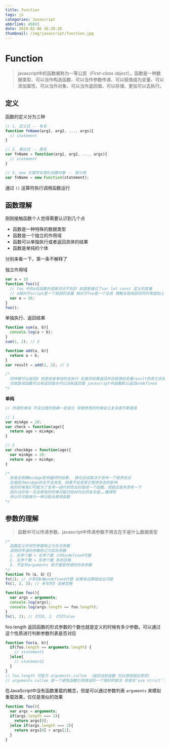 ```yaml
---
title: function
tags: js
categories: Javascript
abbrlink: 45833
date: 2018-02-06 16:29:26
thumbnail: /img/javascript/function.jpg
---
```


<!--![function](/img/javascript/function.jpg)-->

<!-- more -->

# Function

> javascript中的函数被称为一等公民（*First-class object*）。函数是一种数据类型、可以当作构造函数、可以当作参数传递、可以赋值成为变量、可以添加属性、可以当作对象、可以当作返回值、可以存储、更加可以去执行。



## 定义

函数的定义分为三种

```js
// 1. 定义式 -- 有名
function fnName(arg1, arg2, ..., args){
  // statement
}

// 2. 表达式 -- 匿名
var fnName = function(arg1, arg2, ..., args){
  // statement
}

// 3. new 关键字实例化创建对象 -- 很少用 
var fnName = new Function(statement);
```

通过 `()` 运算符执行调用函数运行



## 函数理解

刚刚接触函数个人觉得需要认识到几个点

* 函数是一种特殊的数据类型
* 函数是一个独立的作用域
* 函数可以单独执行或者返回具体的结果
* 函数是单纯的个体

分别来看一下，第一条不解释了

独立作用域

```js
var a = 10
function foo(){
  // foo 中的a在函数外部是访问不到的 前提是通过了var let const 定义的变量
  // a相对于script是一个局部的变量 相对于foo是一个全局 理解全局局部的同时希望加上参考范围 不要混淆
  var a = 20;
}
foo();
```



单独执行、返回结果

```js
function sum(a, b){
  console.log(a + b);
}
sum(1, 2); // 3

function add(a, b){
  return a + b;
}
var result = add(1, 2); // 3

/*
  同样都可以返回3 但是前者单纯的去执行 后者将结果返回并且赋值给变量result供其它去使用
  也就是说函数可以有返回值也可以没有返回值 javascript中函数默认返回undefined
*/ 
```



**单纯**

```js
// 所谓的单纯 不会过度的依赖一些变化 导致修改的时候会让复杂度不断提高

// 1
var minAge = 20;
var check = function(age){
  return age > mixAge;
}

// 2
var checkAge = function(age){
  var minAge = 20;
  return age > minAge;
}

/*
  前者会依赖minAge影响最终的结果， 换句话说取决于另外一个程序状态
  后者因为minAge状态不会改变，结果不会受其它程序状态的影响
  有的时候我们可能为了复用一段代码而去封装成一个函数，但是还是多思考一下
  因为当你有一天去修改的时候可能已经对内在的复杂度……懂得吧
  所以尽可能做为一种功能去使用函数
*/
```



## 参数的理解

> 函数中可以传递参数，javascript中传递参数不用去在乎是什么数据类型

```js
/*
  函数定义所写的参数称之为形式参数
  调用时传递的参数称之为实际参数
  1. 形参个数 > 实参个数 少的undefined代替
  2. 实参个数 > 形参个数 多的忽略
  3. 不定参arguments 用于接受传递的所有参数
*/
function fn（a, b）{}
fn(1); // 少写的b被undefined代替 如果有运算就会出问题
fn(1, 2, 3); // 多写的3 会被忽略

function foo(){
  var args = arguments;
  console.log(args);
  console.log(args.length == foo.length);
}
fn(1, 2); // 打印1, 2  打印false 
```

foo.length 返回函数的形式参数的个数也就是定义的时候有多少参数。可以通过这个性质进行判断参数列表是否对应

```js
function foo(a, b){
  if(foo.length == arguments.length) {
    // statement1
  }else{
    // statement2
  }
}
// foo.length 可能为 arguments.callee （返回当前函数 可以想成就近原则）
// arguments.callee 是一个避免函数引用错误的一个很好的做法 但是在'use strict'下callee是禁止使用的
```



在JavaScript中没有函数重载的概念，但是可以通过参数列表 `arguments` 来模拟重载效果，仅仅是类似的效果

```js
function foo(){
  var args = arguments;
  if(args.length === 1){
    return args[0];
  }else if(args.length === 2){
    return args[0] + args[1];
  }
}
```

